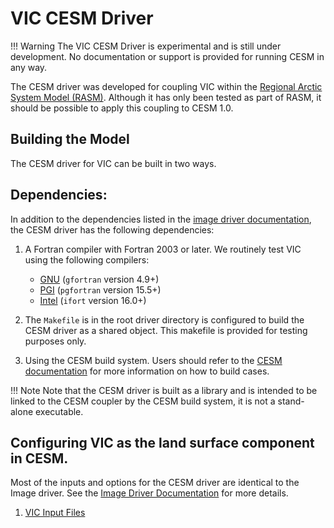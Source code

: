 VIC CESM Driver
================

!!! Warning
    The VIC CESM Driver is experimental and is still under development. No documentation or support is provided for running CESM in any way.

The CESM driver was developed for coupling VIC within the [Regional Arctic System
Model (RASM)](http://uw-hydro.github.io/current_project/rasm). Although it has only been tested as part of RASM, it should be possible to apply this coupling to CESM 1.0.

## Building the Model

The CESM driver for VIC can be built in two ways.

## Dependencies:
In addition to the dependencies listed in the [image driver documentation](../Image/RunVIC/#dependencies), the CESM driver has the following dependencies:

1. A Fortran compiler with Fortran 2003 or later.  We routinely test VIC using the following compilers:

    - [GNU](https://gcc.gnu.org/fortran/) (`gfortran` version 4.9+)
    - [PGI](http://clang.llvm.org/) (`pgfortran` version 15.5+)
    - [Intel](http://clang.llvm.org/) (`ifort` version 16.0+)

1. The `Makefile` is in the root driver directory is configured to build the CESM driver as a shared object. This makefile is provided for testing purposes only.

2. Using the CESM build system. Users should refer to the [CESM documentation](http://www.cesm.ucar.edu/models/cesm1.0/cesm/) for more information on how to build cases.

!!! Note
    Note that the CESM driver is built as a library and is intended to be linked to the CESM coupler by the CESM build system, it is not a stand-alone executable.

## Configuring VIC as the land surface component in CESM.
Most of the inputs and options for the CESM driver are identical to the Image driver. See the [Image Driver Documentation](../Image/ImageDriver.md) for more details.

1.  [VIC Input Files](Inputs.md)

